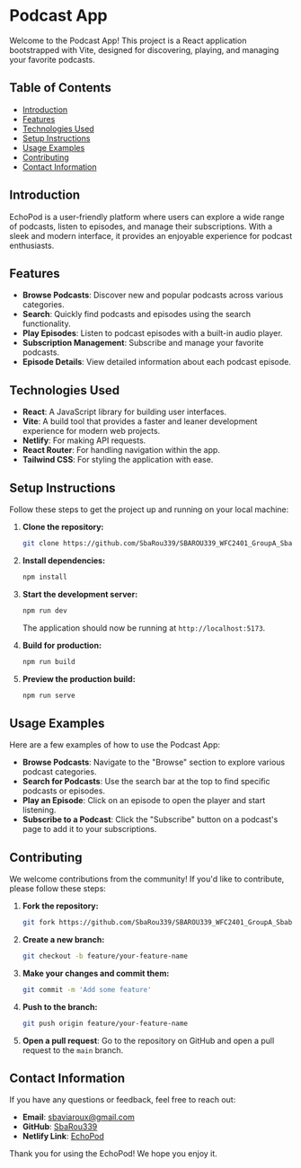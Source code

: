 # Podcast App

Welcome to the Podcast App! This project is a React application bootstrapped with Vite, designed for discovering, playing, and managing your favorite podcasts.

## Table of Contents

- [Introduction](#introduction)
- [Features](#features)
- [Technologies Used](#technologies-used)
- [Setup Instructions](#setup-instructions)
- [Usage Examples](#usage-examples)
- [Contributing](#contributing)
- [Contact Information](#contact-information)

## Introduction

EchoPod is a user-friendly platform where users can explore a wide range of podcasts, listen to episodes, and manage their subscriptions. With a sleek and modern interface, it provides an enjoyable experience for podcast enthusiasts.

## Features

- **Browse Podcasts**: Discover new and popular podcasts across various categories.
- **Search**: Quickly find podcasts and episodes using the search functionality.
- **Play Episodes**: Listen to podcast episodes with a built-in audio player.
- **Subscription Management**: Subscribe and manage your favorite podcasts.
- **Episode Details**: View detailed information about each podcast episode.

## Technologies Used

- **React**: A JavaScript library for building user interfaces.
- **Vite**: A build tool that provides a faster and leaner development experience for modern web projects.
- **Netlify**: For making API requests.
- **React Router**: For handling navigation within the app.
- **Tailwind CSS**: For styling the application with ease.

## Setup Instructions

Follow these steps to get the project up and running on your local machine:

1. **Clone the repository:**

   ```bash
   git clone https://github.com/SbaRou339/SBAROU339_WFC2401_GroupA_SbabalweRoux_DJS11.git
   ```

2. **Install dependencies:**

   ```bash
   npm install
   ```

3. **Start the development server:**

   ```bash
   npm run dev
   ```

   The application should now be running at `http://localhost:5173`.

4. **Build for production:**

   ```bash
   npm run build
   ```

5. **Preview the production build:**

   ```bash
   npm run serve
   ```

## Usage Examples

Here are a few examples of how to use the Podcast App:

- **Browse Podcasts**: Navigate to the "Browse" section to explore various podcast categories.
- **Search for Podcasts**: Use the search bar at the top to find specific podcasts or episodes.
- **Play an Episode**: Click on an episode to open the player and start listening.
- **Subscribe to a Podcast**: Click the "Subscribe" button on a podcast's page to add it to your subscriptions.

## Contributing

We welcome contributions from the community! If you'd like to contribute, please follow these steps:

1. **Fork the repository:**

   ```bash
   git fork https://github.com/SbaRou339/SBAROU339_WFC2401_GroupA_SbabalweRoux_DJS11.git
   ```

2. **Create a new branch:**

   ```bash
   git checkout -b feature/your-feature-name
   ```

3. **Make your changes and commit them:**

   ```bash
   git commit -m 'Add some feature'
   ```

4. **Push to the branch:**

   ```bash
   git push origin feature/your-feature-name
   ```

5. **Open a pull request**: Go to the repository on GitHub and open a pull request to the `main` branch.

## Contact Information

If you have any questions or feedback, feel free to reach out:

- **Email**: sbaviaroux@gmail.com
- **GitHub**: [SbaRou339](https://github.com/SbaRou339/SBAROU339_WFC2401_GroupA_SbabalweRoux_DJS11.git)
- **Netlify Link**: [EchoPod](https://echopod1.netlify.app)

Thank you for using the EchoPod! We hope you enjoy it.
